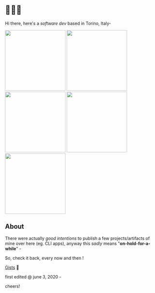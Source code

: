 
# 👨🏻‍💻

Hi there, here's a _software dev_ based in Torino, Italy-

<a href="https://en.wikipedia.org/wiki/Turin"><img src="https://i.pinimg.com/564x/97/c0/ba/97c0ba9a4bceb1a4e6c8622da10a3e0c.jpg" height="200" /></a>
<a href="https://en.wikipedia.org/wiki/Turin"><img src="https://i.pinimg.com/564x/24/5a/4b/245a4babe0766aac5cdc4c26e5faff06.jpg" height="200" /></a>
<a href="https://en.wikipedia.org/wiki/Turin"><img src="https://i.pinimg.com/564x/74/0b/11/740b112f5fd01acea8d1e87a6788ac14.jpg" height="200" /></a>
<a href="https://en.wikipedia.org/wiki/Turin"><img src="https://i.pinimg.com/564x/1a/e3/ac/1ae3aceae553b6f45b36d2be9e233a78.jpg" height="200" /></a>
<a href="https://en.wikipedia.org/wiki/Turin"><img src="https://i.pinimg.com/564x/20/2e/9e/202e9e78b9595a164240a6610c6655f4.jpg" height="200" /></a>

## About

There were actually _good intentions_ to publish a few projects/artifacts of mine over here (eg. CLI apps), anyway this *sadly* means "**on-hold-for-a-while**" -

So, check it back, every now and then !

[Gists](https://gist.github.com/narji-0x) 🏮

first edited @ june 3, 2020 -

cheers!
